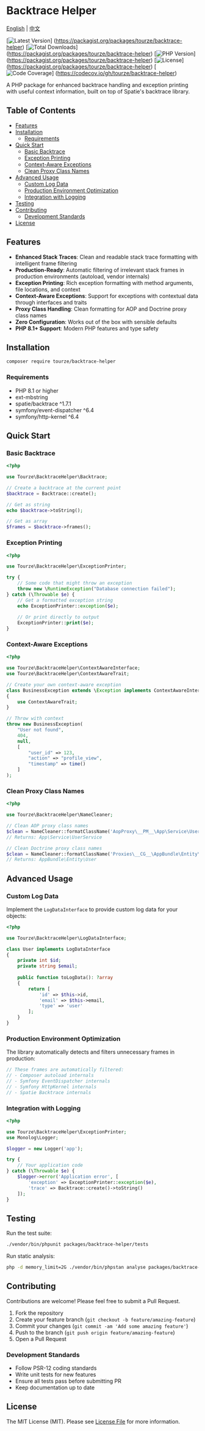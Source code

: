 # Backtrace Helper

[English](README.md) | [中文](README.zh-CN.md)

[![Latest Version](https://img.shields.io/packagist/v/tourze/backtrace-helper.svg?style=flat-square)]
(https://packagist.org/packages/tourze/backtrace-helper)
[![Total Downloads](https://img.shields.io/packagist/dt/tourze/backtrace-helper.svg?style=flat-square)]
(https://packagist.org/packages/tourze/backtrace-helper)
[![PHP Version](https://img.shields.io/packagist/php-v/tourze/backtrace-helper.svg?style=flat-square)]
(https://packagist.org/packages/tourze/backtrace-helper)
[![License](https://img.shields.io/packagist/l/tourze/backtrace-helper.svg?style=flat-square)]
(https://packagist.org/packages/tourze/backtrace-helper)
[![Code Coverage](https://img.shields.io/codecov/c/github/tourze/backtrace-helper.svg?style=flat-square)]
(https://codecov.io/gh/tourze/backtrace-helper)

A PHP package for enhanced backtrace handling and exception printing with useful context information, 
built on top of Spatie's backtrace library.

## Table of Contents

- [Features](#features)
- [Installation](#installation)
  - [Requirements](#requirements)
- [Quick Start](#quick-start)
  - [Basic Backtrace](#basic-backtrace)
  - [Exception Printing](#exception-printing)
  - [Context-Aware Exceptions](#context-aware-exceptions)
  - [Clean Proxy Class Names](#clean-proxy-class-names)
- [Advanced Usage](#advanced-usage)
  - [Custom Log Data](#custom-log-data)
  - [Production Environment Optimization](#production-environment-optimization)
  - [Integration with Logging](#integration-with-logging)
- [Testing](#testing)
- [Contributing](#contributing)
  - [Development Standards](#development-standards)
- [License](#license)

## Features

- **Enhanced Stack Traces**: Clean and readable stack trace formatting with intelligent frame 
  filtering
- **Production-Ready**: Automatic filtering of irrelevant stack frames in production environments 
  (autoload, vendor internals)
- **Exception Printing**: Rich exception formatting with method arguments, file locations, and 
  context
- **Context-Aware Exceptions**: Support for exceptions with contextual data through interfaces 
  and traits
- **Proxy Class Handling**: Clean formatting for AOP and Doctrine proxy class names
- **Zero Configuration**: Works out of the box with sensible defaults
- **PHP 8.1+ Support**: Modern PHP features and type safety

## Installation

```bash
composer require tourze/backtrace-helper
```

### Requirements

- PHP 8.1 or higher
- ext-mbstring
- spatie/backtrace ^1.7.1
- symfony/event-dispatcher ^6.4
- symfony/http-kernel ^6.4

## Quick Start

### Basic Backtrace

```php
<?php

use Tourze\BacktraceHelper\Backtrace;

// Create a backtrace at the current point
$backtrace = Backtrace::create();

// Get as string
echo $backtrace->toString();

// Get as array
$frames = $backtrace->frames();
```

### Exception Printing

```php
<?php

use Tourze\BacktraceHelper\ExceptionPrinter;

try {
    // Some code that might throw an exception
    throw new \RuntimeException("Database connection failed");
} catch (\Throwable $e) {
    // Get a formatted exception string
    echo ExceptionPrinter::exception($e);
    
    // Or print directly to output
    ExceptionPrinter::print($e);
}
```

### Context-Aware Exceptions

```php
<?php

use Tourze\BacktraceHelper\ContextAwareInterface;
use Tourze\BacktraceHelper\ContextAwareTrait;

// Create your own context-aware exception
class BusinessException extends \Exception implements ContextAwareInterface 
{
    use ContextAwareTrait;
}

// Throw with context
throw new BusinessException(
    "User not found", 
    404, 
    null, 
    [
        "user_id" => 123,
        "action" => "profile_view",
        "timestamp" => time()
    ]
);
```

### Clean Proxy Class Names

```php
<?php

use Tourze\BacktraceHelper\NameCleaner;

// Clean AOP proxy class names
$clean = NameCleaner::formatClassName('AopProxy\__PM__\App\Service\UserService\Generated27a0b72656b351f2c469b189f98d296a');
// Returns: App\Service\UserService

// Clean Doctrine proxy class names
$clean = NameCleaner::formatClassName('Proxies\__CG__\AppBundle\Entity\User');
// Returns: AppBundle\Entity\User
```

## Advanced Usage

### Custom Log Data

Implement the `LogDataInterface` to provide custom log data for your objects:

```php
<?php

use Tourze\BacktraceHelper\LogDataInterface;

class User implements LogDataInterface
{
    private int $id;
    private string $email;
    
    public function toLogData(): ?array
    {
        return [
            'id' => $this->id,
            'email' => $this->email,
            'type' => 'user'
        ];
    }
}
```

### Production Environment Optimization

The library automatically detects and filters unnecessary frames in production:

```php
// These frames are automatically filtered:
// - Composer autoload internals
// - Symfony EventDispatcher internals
// - Symfony HttpKernel internals
// - Spatie Backtrace internals
```

### Integration with Logging

```php
<?php

use Tourze\BacktraceHelper\ExceptionPrinter;
use Monolog\Logger;

$logger = new Logger('app');

try {
    // Your application code
} catch (\Throwable $e) {
    $logger->error('Application error', [
        'exception' => ExceptionPrinter::exception($e),
        'trace' => Backtrace::create()->toString()
    ]);
}
```

## Testing

Run the test suite:

```bash
./vendor/bin/phpunit packages/backtrace-helper/tests
```

Run static analysis:

```bash
php -d memory_limit=2G ./vendor/bin/phpstan analyse packages/backtrace-helper
```

## Contributing

Contributions are welcome! Please feel free to submit a Pull Request.

1. Fork the repository
2. Create your feature branch (`git checkout -b feature/amazing-feature`)
3. Commit your changes (`git commit -am 'Add some amazing feature'`)
4. Push to the branch (`git push origin feature/amazing-feature`)
5. Open a Pull Request

### Development Standards

- Follow PSR-12 coding standards
- Write unit tests for new features
- Ensure all tests pass before submitting PR
- Keep documentation up to date

## License

The MIT License (MIT). Please see [License File](LICENSE) for more information.
